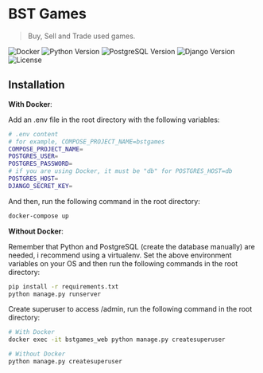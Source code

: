 # BST Games
> Buy, Sell and Trade used games.

![Docker](https://img.shields.io/badge/docker-wsl2-blue)
![Python Version](https://img.shields.io/badge/python-3.8.12-blue)
![PostgreSQL Version](https://img.shields.io/badge/postgres-13.5-blue)
![Django Version](https://img.shields.io/badge/django-3.2.6-blue)
![License](https://img.shields.io/badge/license-MIT-green)

## Installation

**With Docker**:

Add an .env file in the root directory with the following variables:

```sh  
# .env content
# for example, COMPOSE_PROJECT_NAME=bstgames
COMPOSE_PROJECT_NAME=
POSTGRES_USER=
POSTGRES_PASSWORD=
# if you are using Docker, it must be "db" for POSTGRES_HOST=db
POSTGRES_HOST= 
DJANGO_SECRET_KEY=
```

And then, run the following command in the root directory:

```sh  
docker-compose up
```

**Without Docker**: 

Remember that Python and PostgreSQL (create the database manually) are needed, i recommend using a virtualenv. 
Set the above environment variables on your OS and then run the following commands in the root directory:

```sh
pip install -r requirements.txt
python manage.py runserver
```

Create superuser to access /admin, run the following command in the root directory:

```sh
# With Docker
docker exec -it bstgames_web python manage.py createsuperuser

# Without Docker
python manage.py createsuperuser
```